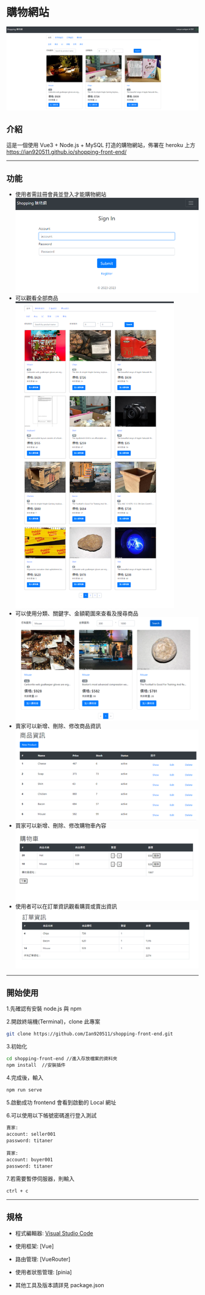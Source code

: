# 購物網站

![Index page about shopping-front-end](./public/images/首頁.PNG)

## 介紹

這是一個使用 Vue3 + Node.js + MySQL 打造的購物網站，佈署在 heroku 上方
https://ian920511.github.io/shopping-front-end/

---

## 功能

- 使用者需註冊會員並登入才能購物網站
![](./public/images/登入.PNG)
- 可以觀看全部商品
![](./public/images/商品頁面.PNG)
- 可以使用分類、關鍵字、金額範圍來查看及搜尋商品
![](./public/images/商品名稱跟金額.PNG)
- 賣家可以新增、刪除、修改商品資訊
![](./public/images/賣家商品處理.PNG)
- 買家可以新增、刪除、修改購物車內容
![](./public/images/購物車.PNG)
- 使用者可以在訂單資訊觀看購買或賣出資訊
![](./public/images/訂單.PNG)

---

## 開始使用

1.先確認有安裝 node.js 與 npm

2.開啟終端機(Terminal)，clone 此專案

```bash
git clone https://github.com/Ian920511/shopping-front-end.git
```

3.初始化

```bash
cd shopping-front-end //進入存放檔案的資料夾
npm install  //安裝插件
```

4.完成後，輸入

```bash
npm run serve
```

5.啟動成功 frontend 會看到啟動的 Local 網址


6.可以使用以下帳號密碼進行登入測試

```bash
賣家:
account: seller001
password: titaner

買家:
account: buyer001
password: titaner
```

7.若需要暫停伺服器，則輸入

```bash
ctrl + c
```

---

## 規格

- 程式編輯器: [Visual Studio Code](https://visualstudio.microsoft.com/zh-hant/ "Visual Studio Code")
- 使用框架: [Vue]
- 路由管理: [VueRouter]
- 使用者狀態管理: [pinia]

- 其他工具及版本請詳見 package.json

